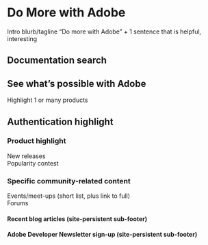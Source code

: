 # Do More with Adobe
Intro blurb/tagline
“Do more with Adobe” + 1 sentence that is helpful, interesting


## Documentation search

## See what’s possible with Adobe
Highlight 1 or many products

## Authentication highlight

### Product highlight
New releases<br>
Popularity contest


### Specific community-related content
Events/meet-ups (short list, plus link to full)<br>
Forums

#### Recent blog articles (site-persistent sub-footer)

#### Adobe Developer Newsletter sign-up (site-persistent sub-footer)
